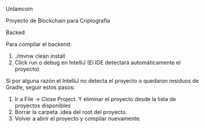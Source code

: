 Unlamcoin

Proyecto de Blockchain para Criptografía

Backed

Para compilar el backend:
1. ./mvnw clean install
2. Click run o debug en IntelliJ (El IDE detectará automáticamente el proyecto)

Si por alguna razón el IntelliJ no detecta el proyecto o quedaron residuos de Gradle, seguir estos pasos:
1. Ir a File -> Close Project. Y eliminar el proyecto desde la lista de proyectos disponibles
2. Borrar la carpeta .idea del root del proyecto.
3. Volver a abrir el proyecto y compilar nuevamente.
